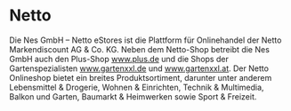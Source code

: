 
# Netto

<div class="container-toc"></div>

Die Nes GmbH – Netto eStores ist die Plattform für Onlinehandel der Netto Markendiscount AG & Co. KG. Neben dem Netto-Shop betreibt die Nes GmbH auch den Plus-Shop www.plus.de und die Shops der Gartenspezialisten www.gartenxxl.de und www.gartenxxl.at. Der Netto Onlineshop bietet ein breites Produktsortiment, darunter unter anderem Lebensmittel & Drogerie, Wohnen & Einrichten, Technik & Multimedia, Balkon und Garten, Baumarkt & Heimwerken sowie Sport & Freizeit.